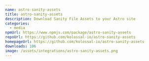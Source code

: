 ```yaml
---
name: astro-sanity-assets
title: astro-sanity-assets
description: Download Sanity File Assets to your Astro site
categories:
  - media
npmUrl: https://www.npmjs.com/package/astro-sanity-assets
repoUrl: https://github.com/kolossal-io/astro-sanity-assets
homepageUrl: https://github.com/kolossal-io/astro-sanity-assets
downloads: 106
image: /assets/integrations/astro-sanity-assets.png
---
```

